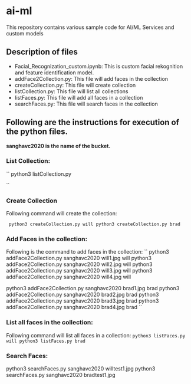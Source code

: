 # ai-ml
This repository contains various sample code for AI/ML Services and custom models

## Description of files
- Facial_Recognization_custom.ipynb: This is custom facial rekognition and feature identification model. 
- addFace2Collection.py: This file will add faces in the collection
- createCollection.py: This file will create collection
- listCollection.py: This file will list all collections
- listFaces.py: This file will add all faces in a collection
- searchFaces.py: This file will search faces in the collection


## Following are the instructions for execution of the python files.

**sanghavc2020 is the name of the bucket.**


### List Collection: 
`` 
python3 listCollection.py 

``

### Create Collection
Following command will create the collection: 

`` 
python3 createCollection.py will
python3 createCollection.py brad 
``


### Add Faces in the collection:
Following is the command to add faces in the collection: 
`` 
python3 addFace2Collection.py sanghavc2020 will1.jpg will
python3 addFace2Collection.py sanghavc2020 will2.jpg will
python3 addFace2Collection.py sanghavc2020 will3.jpg will
python3 addFace2Collection.py sanghavc2020 will4.jpg will

python3 addFace2Collection.py sanghavc2020 brad1.jpg brad
python3 addFace2Collection.py sanghavc2020 brad2.jpg brad
python3 addFace2Collection.py sanghavc2020 brad3.jpg brad
python3 addFace2Collection.py sanghavc2020 brad4.jpg brad
``

### List all faces in the collection: 
Following command will list all faces in a collection:
``
python3 listFaces.py will
python3 listFaces.py brad
``

### Search Faces:
python3 searchFaces.py sanghavc2020 willtest1.jpg
python3 searchFaces.py sanghavc2020 bradtest1.jpg
